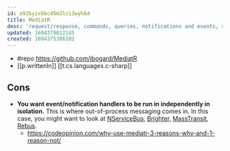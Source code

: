```yaml
---
id: o93byzx6bc45m3lci3wyh64
title: MediatR
desc: 'request/response, commands, queries, notifications and events, synchronous and async with intelligent dispatching via C# generic variance'
updated: 1694379022145
created: 1694375386102
---
```


- #repo https://github.com/jbogard/MediatR
- [[p.writtenIn]] [[t.cs.languages.c-sharp]]

## Cons

- **You want event/notification handlers to be run in independently in isolation.** This is where out-of-process messaging comes in. In this case, you might want to look at [NServiceBus](https://particular.net/nservicebus), [Brighter](https://www.goparamore.io/), [MassTransit](https://masstransit-project.com/), [Rebus](https://github.com/rebus-org/Rebus).
  - https://codeopinion.com/why-use-mediatr-3-reasons-why-and-1-reason-not/